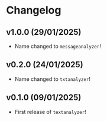 # Changelog

<!--next-version-placeholder-->
## v1.0.0 (29/01/2025)

- Name changed to `messageanalyzer`!
## v0.2.0 (24/01/2025)

- Name changed to `txtanalyzer`!

## v0.1.0 (09/01/2025)

- First release of `textanalyzer`!